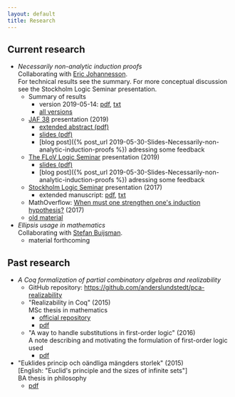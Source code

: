 ```yaml
---
layout: default
title: Research
---
```

## Current research
- *Necessarily non-analytic induction proofs*  
  Collaborating with [Eric Johannesson](https://sites.google.com/view/ericjohannesson).  
  For technical results see the summary. For more conceptual discussion see the
  Stockholm Logic Seminar presentation.
  - Summary of results
    - version 2019-05-14:
      [pdf](non_analytic_induction/summary/lundstedt_non_analytic_induction_summary_20190514.pdf),
      [txt](non_analytic_induction/summary/lundstedt_non_analytic_induction_summary_20190514.txt)
    - [all versions](non_analytic_induction/summary/)
  - [JAF 38](https://jaf2019nyc.com) presentation (2019)
    - [extended abstract (pdf)](non_analytic_induction/JAF38/lundstedt_non_analytic_induction_JAF38_extended_abstract_2019.pdf)
    - [slides (pdf)](non_analytic_induction/JAF38/lundstedt_non_analytic_induction_JAF38_slides_2019.pdf)
    - [blog post]({% post_url 2019-05-30-Slides-Necessarily-non-analytic-induction-proofs %})
      adressing some feedback
  - [The FLoV Logic Seminar](https://flov.gu.se/english/research/seminars/logic)
    presentation (2019)
    - [slides (pdf)](non_analytic_induction/FLoV_logsem_2019/lundstedt_non_analytic_induction_FLoV_logsem_2019.pdf)
    - [blog post]({% post_url 2019-05-30-Slides-Necessarily-non-analytic-induction-proofs %})
      adressing some feedback
  - [Stockholm Logic Seminar](http://logic.math.su.se/seminar)
    presentation (2017)
    - extended manuscript:
      [pdf](non_analytic_induction/sthlm_logsem2017/lundstedt_non_analytic_induction_sthlm_logsem_2017.pdf),
      [txt](non_analytic_induction/sthlm_logsem2017/lundstedt_non_analytic_induction_sthlm_logsem_2017.txt)
  - MathOverflow:
    [When must one strengthen one's induction hypothesis?](https://mathoverflow.net/questions/258761/when-must-one-strengthen-ones-induction-hypothesis)
    (2017)
  - [old material](non_analytic_induction/old_material.html)
- *Ellipsis usage in mathematics*  
  Collaborating with [Stefan Buijsman](https://www.philosophy.su.se/forskning/v%C3%A5ra-forskare/doktorander/stefan-buijsman-1.203331).
  - material forthcoming

## Past research
- *A Coq formalization of partial combinatory algebras and realizability*
  - GitHub repository: <https://github.com/anderslundstedt/pca-realizability>
  - "Realizability in Coq" (2015)  
    MSc thesis in mathematics
    - [official repository](https://urn.kb.se/resolve?urn=urn:nbn:se:kth:diva-174109)
    - [pdf](https://kth.diva-portal.org/smash/get/diva2:858615/FULLTEXT01.pdf)
  - "A way to handle substitutions in first-order logic" (2016)  
    A note describing and motivating the formulation of first-order logic used
    - [pdf](./pcas_and_realizability/lundstedt_pcas_and_realizability_first_order_syntax_2016.pdf)
- "Euklides princip och oändliga mängders storlek" (2015)  
  [English: "Euclid's principle and the sizes of infinite sets"]  
  BA thesis in philosophy
  - [pdf](ba_thesis/lundstedt_ba_thesis_philosophy_2015.pdf)
